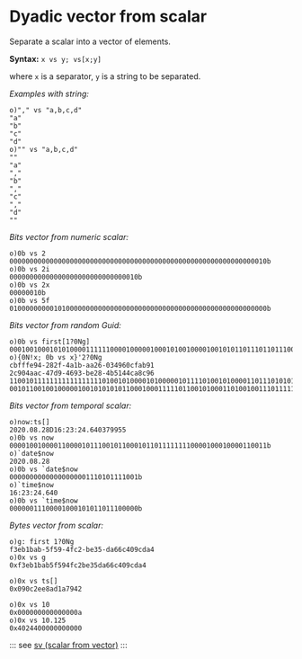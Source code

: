 # Dyadic vector from scalar

Separate a scalar into a vector of elements.

**Syntax:** ``x vs y; vs[x;y]``

where `x` is a separator, `y` is a string to be separated.

_Examples with string:_

```o
o)"," vs "a,b,c,d"
"a"
"b"
"c"
"d"
o)"" vs "a,b,c,d"
""
"a"
","
"b"
","
"c"
","
"d"
""
```

_Bits vector from numeric scalar:_

```o
o)0b vs 2
0000000000000000000000000000000000000000000000000000000000000010b
o)0b vs 2i
00000000000000000000000000000010b
o)0b vs 2x
00000010b
o)0b vs 5f
0100000000010100000000000000000000000000000000000000000000000000b
```

_Bits vector from random Guid:_

```o
o)0b vs first[1?0Ng]
00010010001010100001111110000100000100010100100001001010110111011011100000001000110111000100001100011111101000010100100100110100b
o){0N!x; 0b vs x}'2?0Ng
cbfffe94-282f-4a1b-aa26-034960cfab91
2c904aac-47d9-4693-be28-4b5144ca8c96
11001011111111111111111010010100001010000010111101001010000110111010101000100110000000110100100101100000110011111010101110010001b
00101100100100000100101010101100010001111101100101000110100100111011111000101000010010110101000101000100110010101000110010010110b
```

_Bits vector from temporal scalar:_

```o
o)now:ts[]
2020.08.28D16:23:24.640379955
o)0b vs now
0000100100001100001011100101100010110111111110000100010000110011b
o)`date$now
2020.08.28
o)0b vs `date$now
00000000000000000001110101111001b
o)`time$now
16:23:24.640
o)0b vs `time$now
00000011100001000101011011100000b
```

_Bytes vector from scalar:_

```o
o)g: first 1?0Ng
f3eb1bab-5f59-4fc2-be35-da66c409cda4
o)0x vs g
0xf3eb1bab5f594fc2be35da66c409cda4

o)0x vs ts[]
0x090c2ee8ad1a7942

o)0x vs 10
0x000000000000000a
o)0x vs 10.125
0x4024400000000000
```

::: see
[sv (scalar from vector)](/verbs/other/sv.md)
:::
